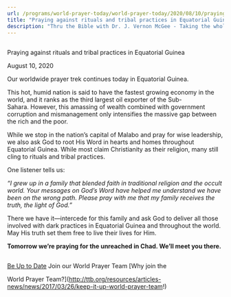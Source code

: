 ```yaml
---
url: /programs/world-prayer-today/world-prayer-today/2020/08/10/praying-against-rituals-and-tribal-practices-in-equatorial-guinea
title: "Praying against rituals and tribal practices in Equatorial Guinea"
description: "Thru the Bible with Dr. J. Vernon McGee - Taking the whole Word to the whole world"
---
```







## 
 Praying against rituals and tribal practices in Equatorial Guinea


August 10, 2020




Our worldwide prayer trek continues today in Equatorial Guinea.

This hot, humid nation is said to have the fastest growing economy in the world, and it ranks as the third largest oil exporter of the Sub-Sahara. However, this amassing of wealth combined with government corruption and mismanagement only intensifies the massive gap between the rich and the poor.

While we stop in the nation’s capital of Malabo and pray for wise leadership, we also ask God to root His Word in hearts and homes throughout Equatorial Guinea. While most claim Christianity as their religion, many still cling to rituals and tribal practices. 

One listener tells us:

*“I grew up in a family that blended faith in traditional religion and the occult world. Your messages on God’s Word have helped me understand we have been on the wrong path. Please pray with me that my family receives the truth, the light of God.”*

There we have it—intercede for this family and ask God to deliver all those involved with dark practices in Equatorial Guinea and throughout the world. May His truth set them free to live their lives for Him.

**Tomorrow we’re praying for the unreached in Chad. We’ll meet you there.**







## 




[Be Up to Date](http://feeds.feedburner.com/WorldPrayerToday "World Prayer Today RSS Feed")
Join our World Prayer Team
[Why join the  

World Prayer Team?](http://ttb.org/resources/articles-news/news/2017/03/26/keep-it-up-world-prayer-team!)




